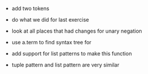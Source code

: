 - add two tokens
- do what we did for last exercise

- look at all places that had changes for unary negation

- use a.term to find syntax tree for 

- add support for list patterns to make this function
- tuple pattern and list pattern are very similar